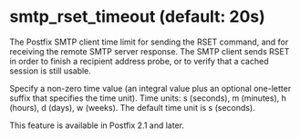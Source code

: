 # smtp_rset_timeout (default: 20s)
 The Postfix SMTP client time limit for sending the RSET command,
and for receiving the remote SMTP server response. The SMTP client
sends RSET in
order to finish a recipient address probe, or to verify that a
cached session is still usable. 


 Specify a non-zero time value (an integral value plus an optional
one-letter suffix that specifies the time unit). Time units: s
(seconds), m (minutes), h (hours), d (days), w (weeks).
The default time unit is s (seconds). 


 This feature is available in Postfix 2.1 and later. 


